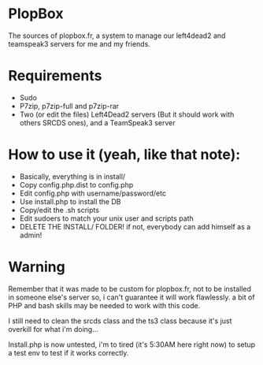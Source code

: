 PlopBox
=======

The sources of plopbox.fr, a system to manage our left4dead2 and teamspeak3 servers for me and my friends.

# Requirements
* Sudo
* P7zip, p7zip-full and p7zip-rar
* Two (or edit the files) Left4Dead2 servers (But it should work with others SRCDS ones), and a TeamSpeak3 server

# How to use it (yeah, like that note):
* Basically, everything is in install/
* Copy config.php.dist to config.php
* Edit config.php with username/password/etc
* Use install.php to install the DB
* Copy/edit the .sh scripts
* Edit sudoers to match your unix user and scripts path
* DELETE THE INSTALL/ FOLDER! if not, everybody can add himself as a admin!

# Warning
Remember that it was made to be custom for plopbox.fr, not to be installed in someone else's server so, i can't guarantee it will work flawlessly. a bit of PHP and bash skills may be needed to work with this code.

I still need to clean the srcds class and the ts3 class because it's just overkill for what i'm doing...

Install.php is now untested, i'm to tired (it's 5:30AM here right now) to setup a test env to test if it works correctly.
